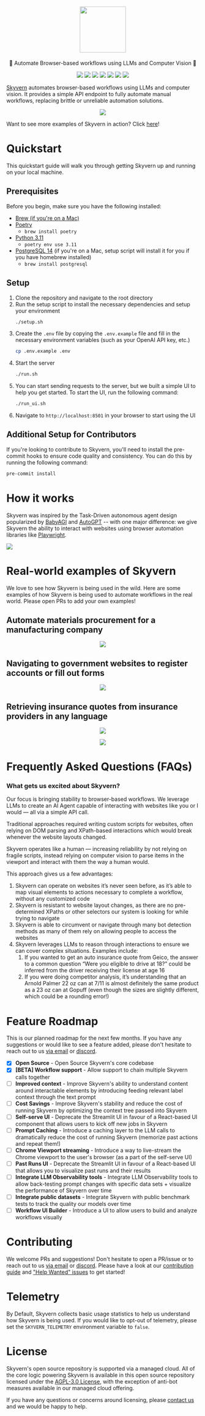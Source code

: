 <h1 align="center">
 <a href="https://www.skyvern.com">
  <picture>
    <source media="(prefers-color-scheme: dark)" srcset="images/skyvern_logo.png"/>
    <img height="120" src="images/skyvern_logo.png"/>
  </picture>
 </a>
 <br />
</h1>
<p align="center">
🐉 Automate Browser-based workflows using LLMs and Computer Vision 🐉
</p>
<p align="center">
  <a href="https://www.skyvern.com/"><img src="https://img.shields.io/badge/Website-blue?logo=googlechrome&logoColor=black"/></a>
  <a href="https://docs.skyvern.com/"><img src="https://img.shields.io/badge/Docs-yellow?logo=gitbook&logoColor=black"/></a>
  <a href="https://discord.gg/fG2XXEuQX3"><img src="https://img.shields.io/discord/1212486326352617534?logo=discord&label=discord"/></a>
  <!-- <a href="https://pepy.tech/project/skyvern" target="_blank"><img src="https://static.pepy.tech/badge/skyvern" alt="Total Downloads"/></a> -->
  <a href="https://github.com/skyvern-ai/skyvern"><img src="https://img.shields.io/github/stars/skyvern-ai/skyvern" /></a>
  <a href="https://www.linkedin.com/company/95726232"><img src="https://img.shields.io/github/license/skyvern-ai/skyvern"/></a>
  <a href="https://twitter.com/skyvernai"><img src="https://img.shields.io/twitter/follow/skyvernai?style=social"/></a>
  <a href="https://www.linkedin.com/company/95726232"><img src="https://img.shields.io/badge/Follow%20 on%20LinkedIn-8A2BE2?logo=linkedin"/></a>
</p>

[Skyvern](https://www.skyvern.com) automates browser-based workflows using LLMs and computer vision. It provides a simple API endpoint to fully automate manual workflows, replacing brittle or unreliable automation solutions. 

<p align="center">
  <img src="images/geico_shu_recording_cropped.gif"/>
</p>

Want to see more examples of Skyvern in action? Click [here](#real-world-examples-of-skyvern-in-action)!


# Quickstart
This quickstart guide will walk you through getting Skyvern up and running on your local machine. 

## Prerequisites
Before you begin, make sure you have the following installed:

- [Brew (if you're on a Mac)](https://brew.sh/)
- [Poetry](https://python-poetry.org/docs/#installation)
    - `brew install poetry`
- [Python 3.11](https://www.python.org/downloads/)
    - `poetry env use 3.11`
- [PostgreSQL 14](https://www.postgresql.org/download/) (if you're on a Mac, setup script will install it for you if you have homebrew installed)
    - `brew install postgresql`

## Setup
1. Clone the repository and navigate to the root directory
1. Run the setup script to install the necessary dependencies and setup your environment
    ```bash
    ./setup.sh
    ```
1. Create the `.env` file by copying the `.env.example` file and fill in the necessary environment variables (such as your OpenAI API key, etc.)
    ```bash
    cp .env.example .env
    ```
1. Start the server
    ```bash
    ./run.sh
    ```
1. You can start sending requests to the server, but we built a simple UI to help you get started. To start the UI, run the following command:
    ```bash
    ./run_ui.sh
    ```
1. Navigate to `http://localhost:8501` in your browser to start using the UI

## Additional Setup for Contributors
If you're looking to contribute to Skyvern, you'll need to install the pre-commit hooks to ensure code quality and consistency. You can do this by running the following command:
```bash
pre-commit install
```

# How it works
Skyvern was inspired by the Task-Driven autonomous agent design popularized by [BabyAGI](https://github.com/yoheinakajima/babyagi) and [AutoGPT](https://github.com/Significant-Gravitas/AutoGPT) -- with one major difference: we give Skyvern the ability to interact with websites using browser automation libraries like [Playwright](https://playwright.dev/).

<picture>
  <source media="(prefers-color-scheme: dark)" srcset="images/Skyvern-system-diagram.png"/>
  <img src="images/Skyvern-system-diagram.png"/>
</picture>

<!-- > TODO (suchintan): 
Expand the diagram above to go deeper into how:
1. We draw bounding boxes
2. We parse the HTML + extract the image to generate an interactable element map
-->

# Real-world examples of Skyvern
<!-- > TODO (suchintan):
Preload these examples inside of our UI so that users can see them in action
Provide a way to run these examples in the UI (via the commandline?) -->
We love to see how Skyvern is being used in the wild. Here are some examples of how Skyvern is being used to automate workflows in the real world. Please open PRs to add your own examples!


## Automate materials procurement for a manufacturing company
<p align="center">
  <img src="images/finditparts_recording_crop.gif"/>
</p>

## Navigating to government websites to register accounts or fill out forms 
<p align="center">
  <img src="images/edd_services.gif"/>
</p>

## Retrieving insurance quotes from insurance providers in any language
<p align="center">
  <img src="images/bci_seguros_recording.gif"/>
</p>
<p align="center">
  <img src="images/geico_shu_recording_cropped.gif"/>
</p>

<!---
[## Documentation]

More extensive documentation can be found on our [documentation website](https://docs.skyvern.ai). Please let us know if something is unclear or missing by opening an issue or reaching out to us [via email](mailto:founders@skyvern.com) or [discord](https://discord.gg/fG2XXEuQX3).
--->

# Frequently Asked Questions (FAQs)
### What gets us excited about Skyvern?

Our focus is bringing stability to browser-based workflows. We leverage LLMs to create an AI Agent capable of interacting with websites like you or I would — all via a simple API call.

Traditional approaches required writing custom scripts for websites, often relying on DOM parsing and XPath-based interactions which would break whenever the website layouts changed.

Skyvern operates like a human — increasing reliability by not relying on fragile scripts, instead relying on computer vision to parse items in the viewport and interact with them the way a human would.

This approach gives us a few advantages:

1. Skyvern can operate on websites it’s never seen before, as it’s able to map visual elements to actions necessary to complete a workflow, without any customized code
1. Skyvern is resistant to website layout changes, as there are no pre-determined XPaths or other selectors our system is looking for while trying to navigate
1. Skyvern is able to circumvent or navigate through many bot detection methods as many of them rely on allowing people to access the websites
1. Skyvern leverages LLMs to reason through interactions to ensure we can cover complex situations. Examples include:
    1. If you wanted to get an auto insurance quote from Geico, the answer to a common question “Were you eligible to drive at 18?” could be inferred from the driver receiving their license at age 16
    1. If you were doing competitor analysis, it’s understanding that an Arnold Palmer 22 oz can at 7/11 is almost definitely the same product as a 23 oz can at Gopuff (even though the sizes are slightly different, which could be a rounding error!)


# Feature Roadmap
This is our planned roadmap for the next few months. If you have any suggestions or would like to see a feature added, please don't hesitate to reach out to us [via email](mailto:founders@skyvern.com) or [discord](https://discord.gg/fG2XXEuQX3).

- [x] **Open Source** - Open Source Skyvern's core codebase
- [x] **[BETA] Workflow support** - Allow support to chain multiple Skyvern calls together
- [ ] **Improved context** - Improve Skyvern's ability to understand content around interactable elements by introducing feeding relevant label context through the text prompt
- [ ] **Cost Savings** - Improve Skyvern's stability and reduce the cost of running Skyvern by optimizing the context tree passed into Skyvern
- [ ] **Self-serve UI** - Deprecate the Streamlit UI in favour of a React-based UI component that allows users to kick off new jobs in Skyvern
- [ ] **Prompt Caching** - Introduce a caching layer to the LLM calls to dramatically reduce the cost of running Skyvern (memorize past actions and repeat them!)
- [ ] **Chrome Viewport streaming** - Introduce a way to live-stream the Chrome viewport to the user's browser (as a part of the self-serve UI)
- [ ] **Past Runs UI** - Deprecate the Streamlit UI in favour of a React-based UI that allows you to visualize past runs and their results
- [ ] **Integrate LLM Observability tools** - Integrate LLM Observability tools to allow back-testing prompt changes with specific data sets + visualize the performance of Skyvern over time
- [ ] **Integrate public datasets** - Integrate Skyvern with public benchmark tests to track the quality our models over time
- [ ] **Workflow UI Builder** - Introduce a UI to allow users to build and analyze workflows visually

# Contributing

We welcome PRs and suggestions! Don't hesitate to open a PR/issue or to reach out to us [via email](mailto:founders@skyvern.com) or [discord](https://discord.gg/fG2XXEuQX3).
Please have a look at our [contribution guide](CONTRIBUTING.md) and
["Help Wanted" issues](https://github.com/skyvern-ai/skyvern/issues?q=is%3Aopen+is%3Aissue+label%3A%22help+wanted%22) to get started!

# Telemetry

By Default, Skyvern collects basic usage statistics to help us understand how Skyvern is being used. If you would like to opt-out of telemetry, please set the `SKYVERN_TELEMETRY` environment variable to `false`.

# License
Skyvern's open source repository is supported via a managed cloud. All of the core logic powering Skyvern is available in this open source repository licensed under the [AGPL-3.0 License](LICENSE), with the exception of anti-bot measures available in our managed cloud offering. 

If you have any questions or concerns around licensing, please [contact us](mailto:founders@skyvern.com) and we would be happy to help.
